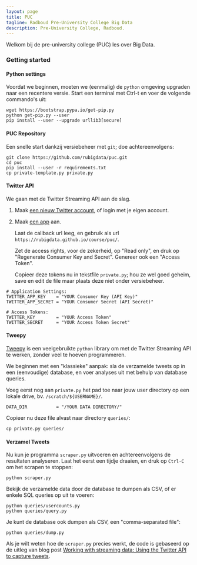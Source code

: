 ```yaml
---
layout: page
title: PUC 
tagline: Radboud Pre-University College Big Data 
description: Pre-University College, Radboud.
---
```


Welkom bij de pre-university college (PUC) les over Big Data.

### Getting started

#### Python settings

Voordat we beginnen, moeten we (eenmalig) de `python` omgeving upgraden
naar een recentere versie. Start een terminal met Ctrl-t en voer de volgende
commando's uit:

    wget https://bootstrap.pypa.io/get-pip.py
    python get-pip.py --user
    pip install --user --upgrade urllib3[secure]

#### PUC Repository

Een snelle start dankzij versiebeheer met `git`; doe achtereenvolgens:

    git clone https://github.com/rubigdata/puc.git
    cd puc
    pip install --user -r requirements.txt
    cp private-template.py private.py

#### Twitter API

We gaan met de Twitter Streaming API aan de slag.

1. Maak [een nieuw Twitter account](https://twitter.com/signup), of login met je eigen account.

2. Maak [een app](https://apps.twitter.com/) aan.

   Laat de callback url leeg, en gebruik als url `https://rubigdata.github.io/course/puc/`.

   Zet de access rights, voor de zekerheid, op "Read only", en druk op "Regenerate Consumer Key and Secret". 
   Genereer ook een "Access Token".

   Copieer deze tokens nu in tekstfile `private.py`; hou ze wel goed geheim,
   save en edit de file maar plaats deze niet onder versiebeheer.

```   
# Application Settings:
TWITTER_APP_KEY    = "YOUR Consumer Key (API Key)"
TWITTER_APP_SECRET = "YOUR Consumer Secret (API Secret)"

# Access Tokens:
TWITTER_KEY        = "YOUR Access Token"
TWITTER_SECRET     = "YOUR Access Token Secret"
```

#### Tweepy

[Tweepy](http://docs.tweepy.org/en/v3.5.0/streaming_how_to.html) is een veelgebruikte `python` library om
met de Twitter Streaming API te werken, zonder veel te hoeven programmeren.

We beginnen met een "klassieke" aanpak: sla de verzamelde tweets op in een (eenvoudige) database,
en voer analyses uit met behulp van database queries.

Voeg eerst nog aan `private.py` het pad toe naar jouw user directory op een lokale drive,
bv. `/scratch/${USERNAME}/`.

```
DATA_DIR           = "/YOUR DATA DIRECTORY/"
```

Copieer nu deze file alvast naar directory `queries/`:

```
cp private.py queries/
```

#### Verzamel Tweets

Nu kun je programma `scraper.py` uitvoeren en achtereenvolgens de resultaten analyseren. 
Laat het eerst een tijdje draaien, en druk op `Ctrl-C` om het scrapen te stoppen:

```
python scraper.py
```

Bekijk de verzamelde data door de database te dumpen als CSV, of er enkele SQL queries op uit te voeren:

```
python queries/usercounts.py
python queries/query.py
```

Je kunt de database ook dumpen als CSV, een "comma-separated file":
```
python queries/dump.py
```

Als je wilt weten hoe de `scraper.py` precies werkt, de code is gebaseerd op de uitleg van blog post
[Working with streaming data: Using the Twitter API to capture tweets](https://www.dataquest.io/blog/streaming-data-python/).

